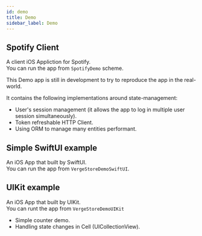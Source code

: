 ```yaml
---
id: demo
title: Demo
sidebar_label: Demo
---
```


## Spotify Client

A client iOS Appliction for Spotify.  
You can run the app from `SpotifyDemo` scheme.

This Demo app is still in development to try to reproduce the app in the real-world.

It contains the following implementations around state-management:

- User's session management (it allows the app to log in multiple user session simultaneously).
- Token refreshable HTTP Client.
- Using ORM to manage many entities performant.

## Simple SwiftUI example

An iOS App that built by SwiftUI.  
You can run the app from `VergeStoreDemoSwiftUI`.

## UIKit example

An iOS App that built by UIKit.  
You can runt the app from `VergeStoreDemoUIKit`

- Simple counter demo.
- Handling state changes in Cell (UICollectionView).
